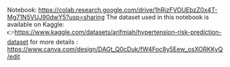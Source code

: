 Notebook: 
https://colab.research.google.com/drive/1hRjzFVOUEbzZ0x4T-Mg71N5VUJ90dwY5?usp=sharing
The dataset used in this notebook is available on Kaggle:  
👉https://www.kaggle.com/datasets/arifmiah/hypertension-risk-prediction-dataset
for more details : 
https://www.canva.com/design/DAGt_Q0cDuk/fW4Foc8y5Eew_osXORKKyQ/edit
